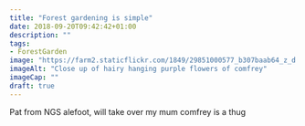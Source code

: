 ```yaml
---
title: "Forest gardening is simple"
date: 2018-09-20T09:42:42+01:00
description: ""
tags: 
- ForestGarden
image: "https://farm2.staticflickr.com/1849/29851000577_b307baab64_z_d.jpg"
imageAlt: "Close up of hairy hanging purple flowers of comfrey"
imageCap: ""
draft: true
---
```


Pat from NGS
alefoot, will take over
my mum comfrey is a thug

